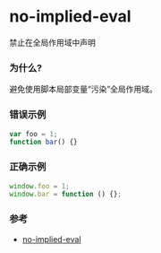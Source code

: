 # no-implied-eval

禁止在全局作用域中声明

### 为什么?

避免使用脚本局部变量“污染”全局作用域。

### 错误示例

```js
var foo = 1;
function bar() {}
```

### 正确示例

```js
window.foo = 1;
window.bar = function () {};
```

### 参考

- [no-implied-eval](https://eslint.org/docs/rules/no-implied-eval)
